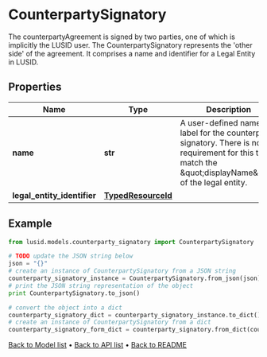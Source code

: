 # CounterpartySignatory

The counterpartyAgreement is signed by two parties, one of which is implicitly the LUSID user.  The CounterpartySignatory represents the 'other side' of the agreement.  It comprises a name and identifier for a Legal Entity in LUSID.

## Properties
Name | Type | Description | Notes
------------ | ------------- | ------------- | -------------
**name** | **str** | A user-defined name or label for the counterparty signatory.  There is no requirement for this to match the \&quot;displayName\&quot; of the legal entity. | 
**legal_entity_identifier** | [**TypedResourceId**](TypedResourceId.md) |  | 

## Example

```python
from lusid.models.counterparty_signatory import CounterpartySignatory

# TODO update the JSON string below
json = "{}"
# create an instance of CounterpartySignatory from a JSON string
counterparty_signatory_instance = CounterpartySignatory.from_json(json)
# print the JSON string representation of the object
print CounterpartySignatory.to_json()

# convert the object into a dict
counterparty_signatory_dict = counterparty_signatory_instance.to_dict()
# create an instance of CounterpartySignatory from a dict
counterparty_signatory_form_dict = counterparty_signatory.from_dict(counterparty_signatory_dict)
```
[Back to Model list](../README.md#documentation-for-models) &#8226; [Back to API list](../README.md#documentation-for-api-endpoints) &#8226; [Back to README](../README.md)


